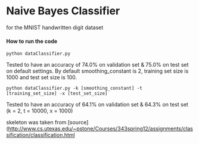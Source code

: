 # Naive Bayes Classifier 
for the MNIST handwritten digit dataset

#### How to run the code 
```
python dataClassifier.py 
```
Tested to have an accuracy of 74.0% on validation set & 75.0% on test set on default settings.
By default smoothing_constant is 2, training set size is 1000 and test set size is 100.




```
python dataClassifier.py -k [smoothing_constant] -t [training_set_size] -x [test_set_size]
```

Tested to have an accuracy of 64.1% on validation set & 64.3% on test set 
(k = 2, t = 10000, x = 1000)

skeleton was taken from [source](http://www.cs.utexas.edu/~pstone/Courses/343spring12/assignments/classification/classification.html

